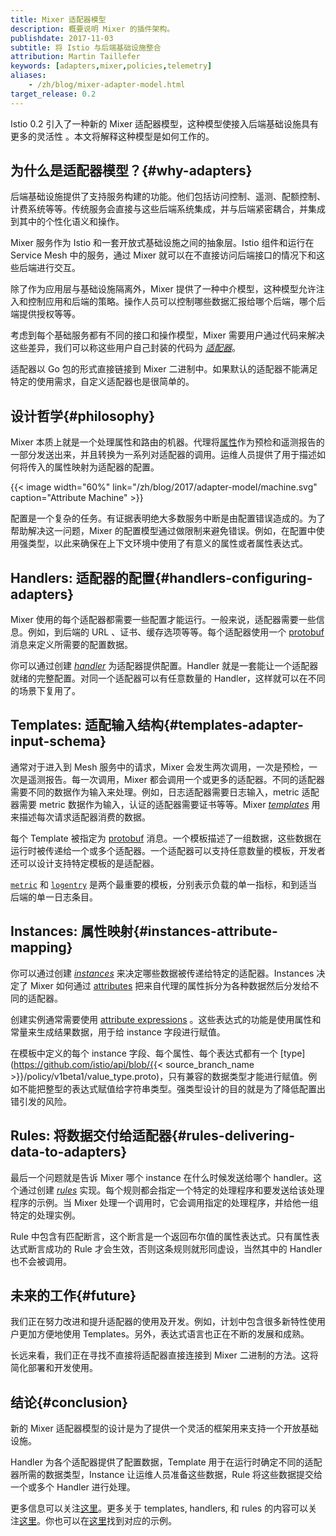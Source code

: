 ```yaml
---
title: Mixer 适配器模型
description: 概要说明 Mixer 的插件架构。
publishdate: 2017-11-03
subtitle: 将 Istio 与后端基础设施整合
attribution: Martin Taillefer
keywords: [adapters,mixer,policies,telemetry]
aliases:
    - /zh/blog/mixer-adapter-model.html
target_release: 0.2
---
```


Istio 0.2 引入了一种新的 Mixer 适配器模型，这种模型使接入后端基础设施具有更多的灵活性 。本文将解释这种模型是如何工作的。

## 为什么是适配器模型？{#why-adapters}

后端基础设施提供了支持服务构建的功能。他们包括访问控制、遥测、配额控制、计费系统等等。传统服务会直接与这些后端系统集成，并与后端紧密耦合，并集成到其中的个性化语义和操作。

Mixer 服务作为 Istio 和一套开放式基础设施之间的抽象层。Istio 组件和运行在 Service Mesh 中的服务，通过 Mixer 就可以在不直接访问后端接口的情况下和这些后端进行交互。

除了作为应用层与基础设施隔离外，Mixer 提供了一种中介模型，这种模型允许注入和控制应用和后端的策略。操作人员可以控制哪些数据汇报给哪个后端，哪个后端提供授权等等。

考虑到每个基础服务都有不同的接口和操作模型，Mixer 需要用户通过代码来解决这些差异，我们可以称这些用户自己封装的代码为 [*适配器*](https://github.com/istio/istio/wiki/Mixer-Compiled-In-Adapter-Dev-Guide)。

适配器以 Go 包的形式直接链接到 Mixer 二进制中。如果默认的适配器不能满足特定的使用需求，自定义适配器也是很简单的。

## 设计哲学{#philosophy}

Mixer 本质上就是一个处理属性和路由的机器。代理将[属性](/zh/docs/reference/config/policy-and-telemetry/mixer-overview/#attributes)作为预检和遥测报告的一部分发送出来，并且转换为一系列对适配器的调用。运维人员提供了用于描述如何将传入的属性映射为适配器的配置。

{{< image width="60%"
    link="/zh/blog/2017/adapter-model/machine.svg"
    caption="Attribute Machine"
    >}}

配置是一个复杂的任务。有证据表明绝大多数服务中断是由配置错误造成的。为了帮助解决这一问题，Mixer 的配置模型通过做限制来避免错误。例如，在配置中使用强类型，以此来确保在上下文环境中使用了有意义的属性或者属性表达式。

## Handlers: 适配器的配置{#handlers-configuring-adapters}

Mixer 使用的每个适配器都需要一些配置才能运行。一般来说，适配器需要一些信息。例如，到后端的 URL 、证书、缓存选项等等。每个适配器使用一个 [protobuf](https://developers.google.com/protocol-buffers/) 消息来定义所需要的配置数据。

你可以通过创建 [*handler*](/zh/docs/reference/config/policy-and-telemetry/mixer-overview/#handlers) 为适配器提供配置。Handler 就是一套能让一个适配器就绪的完整配置。对同一个适配器可以有任意数量的 Handler，这样就可以在不同的场景下复用了。

## Templates: 适配输入结构{#templates-adapter-input-schema}

通常对于进入到 Mesh 服务中的请求，Mixer 会发生两次调用，一次是预检，一次是遥测报告。每一次调用，Mixer 都会调用一个或更多的适配器。不同的适配器需要不同的数据作为输入来处理。例如，日志适配器需要日志输入，metric 适配器需要 metric 数据作为输入，认证的适配器需要证书等等。Mixer [*templates*](/zh/docs/reference/config/policy-and-telemetry/templates/) 用来描述每次请求适配器消费的数据。

每个 Template 被指定为 [protobuf](https://developers.google.com/protocol-buffers/) 消息。一个模板描述了一组数据，这些数据在运行时被传递给一个或多个适配器。一个适配器可以支持任意数量的模板，开发者还可以设计支持特定模板的是适配器。

[`metric`](/zh/docs/reference/config/policy-and-telemetry/templates/metric/) 和 [`logentry`](/zh/docs/reference/config/policy-and-telemetry/templates/logentry/) 是两个最重要的模板，分别表示负载的单一指标，和到适当后端的单一日志条目。

## Instances: 属性映射{#instances-attribute-mapping}

你可以通过创建 [*instances*](/zh/docs/reference/config/policy-and-telemetry/mixer-overview/#instances) 来决定哪些数据被传递给特定的适配器。Instances 决定了 Mixer 如何通过 [attributes](/zh/docs/reference/config/policy-and-telemetry/mixer-overview/#attributes) 把来自代理的属性拆分为各种数据然后分发给不同的适配器。

创建实例通常需要使用 [attribute expressions](/zh/docs/reference/config/policy-and-telemetry/expression-language/) 。这些表达式的功能是使用属性和常量来生成结果数据，用于给 instance 字段进行赋值。

在模板中定义的每个 instance 字段、每个属性、每个表达式都有一个 [type](https://github.com/istio/api/blob/{{< source_branch_name >}}/policy/v1beta1/value_type.proto)，只有兼容的数据类型才能进行赋值。例如不能把整型的表达式赋值给字符串类型。强类型设计的目的就是为了降低配置出错引发的风险。

## Rules: 将数据交付给适配器{#rules-delivering-data-to-adapters}

最后一个问题就是告诉 Mixer 哪个 instance 在什么时候发送给哪个 handler。这个通过创建 [*rules*](/zh/docs/reference/config/policy-and-telemetry/mixer-overview/#rules) 实现。每个规则都会指定一个特定的处理程序和要发送给该处理程序的示例。当 Mixer 处理一个调用时，它会调用指定的处理程序，并给他一组特定的处理实例。

Rule 中包含有匹配断言，这个断言是一个返回布尔值的属性表达式。只有属性表达式断言成功的 Rule 才会生效，否则这条规则就形同虚设，当然其中的 Handler 也不会被调用。

## 未来的工作{#future}

我们正在努力改进和提升适配器的使用及开发。例如，计划中包含很多新特性使用户更加方便地使用 Templates。另外，表达式语言也正在不断的发展和成熟。

长远来看，我们正在寻找不直接将适配器直接连接到 Mixer 二进制的方法。这将简化部署和开发使用。

## 结论{#conclusion}

新的 Mixer 适配器模型的设计是为了提供一个灵活的框架用来支持一个开放基础设施。

Handler 为各个适配器提供了配置数据，Template 用于在运行时确定不同的适配器所需的数据类型，Instance 让运维人员准备这些数据，Rule 将这些数据提交给一个或多个 Handler 进行处理。

更多信息可以关注[这里](/zh/docs/reference/config/policy-and-telemetry/mixer-overview/)。更多关于 templates, handlers, 和 rules 的内容可以关注[这里](/zh/docs/reference/config/policy-and-telemetry/)。你也可以在[这里]({{<github_tree>}}/samples/bookinfo)找到对应的示例。
